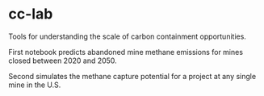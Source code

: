 # cc-lab

Tools for understanding the scale of carbon containment opportunities.

First notebook predicts abandoned mine methane emissions for mines closed between 2020
and 2050.

Second simulates the methane capture potential for a project at any single mine in the U.S.
